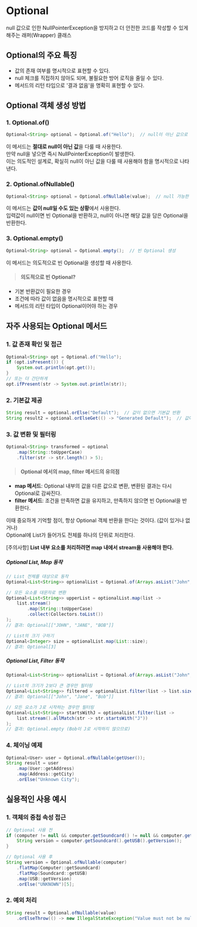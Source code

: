 # Optional
null 값으로 인한 NullPointerException을 방지하고 더 안전한 코드를 작성할 수 있게 해주는 래퍼(Wrapper) 클래스

## Optional의 주요 특징
+ 값의 존재 여부를 명시적으로 표현할 수 있다.
+ null 체크를 직접하지 않아도 되며, 불필요한 방어 로직을 줄일 수 있다.
+ 메서드의 리턴 타입으로 '결과 없음'을 명확히 표현할 수 있다.

## Optional 객체 생성 방법

### 1. Optional.of()
```java
Optional<String> optional = Optional.of("Hello");  // null이 아닌 값으로 생성
```
이 메서드는 <b>절대로 null이 아닌 값</b>을 다룰 때 사용한다. <br>
만약 null을 넣으면 즉시 NullPointerException이 발생한다. <br>
이는 의도적인 설계로, 확실히 null이 아닌 값을 다룰 때 사용해야 함을 명시적으로 나타낸다.

### 2. Optional.ofNullable()
```java
Optional<String> optional = Optional.ofNullable(value);  // null 가능한 값으로 생성
```
이 메서드는 <b>값이 null일 수도 있는 상황</b>에서 사용한다. <br>
입력값이 null이면 빈 Optional을 반환하고, null이 아니면 해당 값을 담은 Optional을 반환한다.

### 3. Optional.empty()
```java
Optional<String> optional = Optional.empty();  // 빈 Optional 생성
```
이 메서드는 의도적으로 빈 Optional을 생성할 때 사용한다.

> #### 의도적으로 빈 Optional?
+ 기본 반환값이 필요한 경우
+ 조건에 따라 값이 없음을 명시적으로 표현할 때
+ 메서드의 리턴 타입이 Optional이어야 하는 경우

## 자주 사용되는 Optional 메서드

### 1. 값 존재 확인 및 접근
```java
Optional<String> opt = Optional.of("Hello");
if (opt.isPresent()) {
    System.out.println(opt.get());
}
// 또는 더 간단하게
opt.ifPresent(str -> System.out.println(str));
```

### 2. 기본값 제공
```java
String result = optional.orElse("Default");  // 값이 없으면 기본값 반환
String result2 = optional.orElseGet(() -> "Generated Default");  // 값이 없을 때만 생성
```

### 3. 값 변환 및 필터링
```java
Optional<String> transformed = optional
    .map(String::toUpperCase)
    .filter(str -> str.length() > 5);
```

> #### Optional 에서의 map, filter 메서드의 유의점
+ **map 메서드**: Optional 내부의 값을 다른 값으로 변환, 변환된 결과는 다시 Optional로 감싸진다.
+ **filter 메서드**: 조건을 만족하면 값을 유지하고, 만족하지 않으면 빈 Optional을 반환한다.

이때 중요하게 기억할 점이, 항상 Optional 객체 반환을 한다는 것이다. (값이 있거나 없거나) <br>
Optional에 List가 들어가도 전체를 하나의 단위로 처리한다. <br>

[주의사항]
<b>List 내부 요소를 처리하려면 map 내에서 stream을 사용해야 한다.</b>

##### Optional List, Map 동작
```java
// List 전체를 대상으로 동작
Optional<List<String>> optionalList = Optional.of(Arrays.asList("John", "Jane", "Bob"));

// 모든 요소를 대문자로 변환
Optional<List<String>> upperList = optionalList.map(list -> 
    list.stream()
        .map(String::toUpperCase)
        .collect(Collectors.toList())
);
// 결과: Optional[["JOHN", "JANE", "BOB"]]

// List의 크기 구하기
Optional<Integer> size = optionalList.map(List::size);
// 결과: Optional[3]
```

##### Optional List, Filter 동작
```java
Optional<List<String>> optionalList = Optional.of(Arrays.asList("John", "Jane", "Bob"));

// List의 크기가 2보다 큰 경우만 필터링
Optional<List<String>> filtered = optionalList.filter(list -> list.size() > 2);
// 결과: Optional[["John", "Jane", "Bob"]]

// 모든 요소가 J로 시작하는 경우만 필터링
Optional<List<String>> startsWithJ = optionalList.filter(list -> 
    list.stream().allMatch(str -> str.startsWith("J"))
);
// 결과: Optional.empty (Bob이 J로 시작하지 않으므로)
```

### 4. 체이닝 예제
```java
Optional<User> user = Optional.ofNullable(getUser());
String result = user
    .map(User::getAddress)
    .map(Address::getCity)
    .orElse("Unknown City");
```

## 실용적인 사용 예시

### 1. 객체의 중첩 속성 접근
```java
// Optional 사용 전
if (computer != null && computer.getSoundcard() != null && computer.getSoundcard().getUSB() != null) {
    String version = computer.getSoundcard().getUSB().getVersion();
}

// Optional 사용 후
String version = Optional.ofNullable(computer)
    .flatMap(Computer::getSoundcard)
    .flatMap(Soundcard::getUSB)
    .map(USB::getVersion)
    .orElse("UNKNOWN")[5];
```

### 2. 예외 처리
```java
String result = Optional.ofNullable(value)
    .orElseThrow(() -> new IllegalStateException("Value must not be null"));
```
